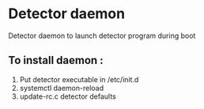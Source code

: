 # Detector daemon

Detector daemon to launch detector program during boot

## To install daemon :

1) Put detector executable in /etc/init.d
2) systemctl daemon-reload
3) update-rc.c detector defaults
